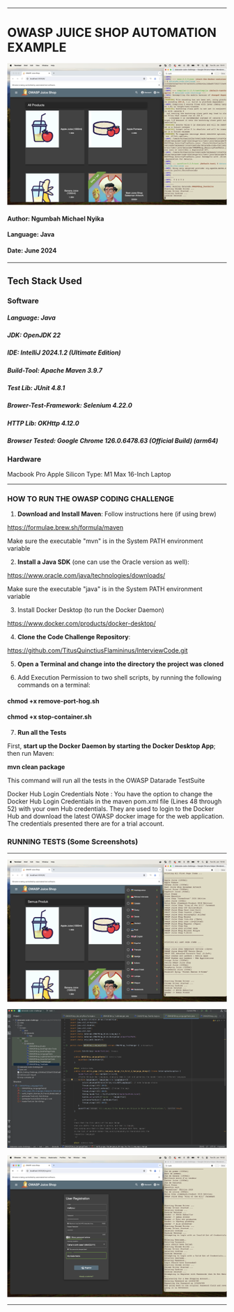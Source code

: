 -----------------------------------------------------------------------------------------------------------

# OWASP JUICE SHOP AUTOMATION EXAMPLE


![](https://github.com/TitusQuinctiusFlamininus/Code-Automation-Examples/blob/main/datarade-code-challenge/screenshots/challenge_ss_7.png)

#### Author:    Ngumbah Michael Nyika
#### Language:  Java
#### Date:      June 2024

------------------------------------------

## Tech Stack Used

### Software

##### Language:    Java
##### JDK:    OpenJDK 22
##### IDE:    IntelliJ 2024.1.2 (Ultimate Edition)
##### Build-Tool:    Apache Maven 3.9.7
##### Test Lib:    JUnit 4.8.1
##### Brower-Test-Framework:    Selenium 4.22.0
##### HTTP Lib:    OKHttp 4.12.0
##### Browser Tested: Google Chrome 126.0.6478.63 (Official Build) (arm64)


### Hardware

Macbook Pro Apple Silicon 
Type: M1 Max 16-Inch Laptop

------------------------------------------


### HOW TO RUN THE OWASP CODING CHALLENGE


1. **Download and Install Maven**: Follow instructions here (if using brew)

https://formulae.brew.sh/formula/maven

Make sure the executable "mvn" is in the System PATH environment variable


2. **Install a Java SDK** (one can use the Oracle version as well):

https://www.oracle.com/java/technologies/downloads/ 

Make sure the executable "java" is in the System PATH environment variable

3. Install Docker Desktop (to run the Docker Daemon)

https://www.docker.com/products/docker-desktop/


4. **Clone the Code Challenge Repository**: 

https://github.com/TitusQuinctiusFlamininus/InterviewCode.git


5. **Open a Terminal and change into the directory the project was cloned**


6. Add Execution Permission to two shell scripts, by running the following commands on a terminal:

#### **chmod +x remove-port-hog.sh**
#### **chmod +x stop-container.sh**


7. **Run all the Tests**

First, **start up the Docker Daemon by starting the Docker Desktop App**; then run Maven: 

**mvn clean package**

This command will run all the tests in the OWASP Datarade TestSuite

Docker Hub Login Credentials Note : You have the option to change the Docker Hub Login Credentials in the maven pom.xml file (Lines 48 through 52) with your own Hub credentials. They are used to login to the Docker Hub and download the latest OWASP docker image for the web application. The credentials presented there are for a trial account. 

### RUNNING TESTS (Some Screenshots)
------------------------------------------

![](https://github.com/TitusQuinctiusFlamininus/Code-Automation-Examples/blob/main/Selenium-Java-Example/screenshots/challenge_ss_5.png)

![](https://github.com/TitusQuinctiusFlamininus/Code-Automation-Examples/blob/main/Selenium-Java-Example/screenshots/challenge_ss_9.png)

![](https://github.com/TitusQuinctiusFlamininus/Code-Automation-Examples/blob/main/Selenium-Java-Example/screenshots/challenge_ss_1.png)


-----------------------------------------------------------------------------------------------------------


